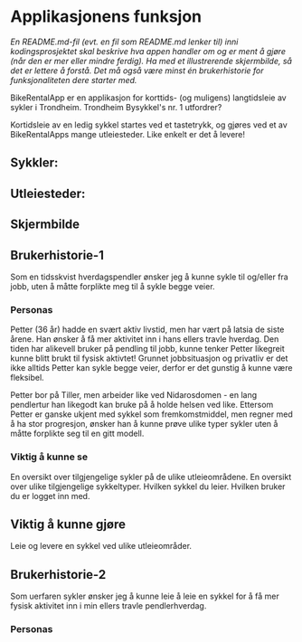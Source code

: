 # Applikasjonens funksjon 

*En README.md-fil (evt. en fil som README.md lenker til) inni kodingsprosjektet skal beskrive hva appen handler om og er ment å gjøre (når den er mer eller mindre ferdig). Ha med et illustrerende skjermbilde, så det er lettere å forstå. Det må også være minst én brukerhistorie for funksjonaliteten dere starter med.*

BikeRentalApp er en applikasjon for korttids- (og muligens) langtidsleie av sykler i Trondheim. 
Trondheim Bysykkel's nr. 1 utfordrer?

Kortidsleie av en ledig sykkel startes ved et tastetrykk, og gjøres ved et av BikeRentalApps mange utleiesteder. 
Like enkelt er det å levere! 

## Sykkler:

## Utleiesteder:

## Skjermbilde

## Brukerhistorie-1

Som en tidsskvist hverdagspendler ønsker jeg å kunne sykle til og/eller fra jobb, uten å måtte forplikte meg til å sykle begge veier. 

### Personas

Petter (36 år) hadde en svært aktiv livstid, men har vært på latsia de siste årene. Han ønsker å få mer aktivitet inn i hans ellers travle hverdag. Den tiden har alikevell bruker på pendling til jobb, kunne tenker Petter likegreit kunne blitt brukt til fysisk aktivtet! Grunnet jobbsituasjon og privatliv er det ikke alltids Petter kan sykle begge veier, derfor er det gunstig å kunne være fleksibel. 

Petter bor på Tiller, men arbeider like ved Nidarosdomen - en lang pendlertur han likegodt kan bruke på å holde helsen ved like. 
Ettersom Petter er ganske ukjent med sykkel som fremkomstmiddel, men regner med å ha stor progresjon, ønsker han å kunne prøve ulike typer sykler uten å måtte forplikte seg til en gitt modell. 

### Viktig å kunne se
En oversikt over tilgjengelige sykler på de ulike utleieområdene. 
En oversikt over ulike tilgjengelige sykkeltyper.
Hvilken sykkel du leier. 
Hvilken bruker du er logget inn med. 

## Viktig å kunne gjøre 
Leie og levere en sykkel ved ulike utleieområder. 

## Brukerhistorie-2

Som uerfaren sykler ønsker jeg å kunne leie å leie en sykkel for å få mer fysisk aktivitet inn i min ellers travle pendlerhverdag. 

### Personas
